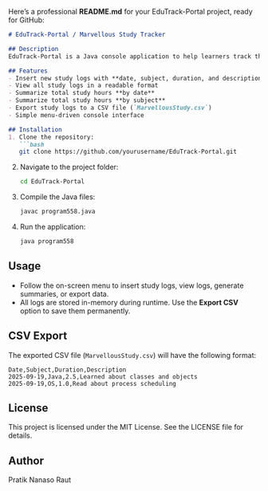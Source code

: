 Here’s a professional **README.md** for your EduTrack-Portal project, ready for GitHub:

````markdown
# EduTrack-Portal / Marvellous Study Tracker

## Description
EduTrack-Portal is a Java console application to help learners track their study sessions efficiently. Users can log study details, view all logs, summarize hours by date or subject, and export data to a CSV file. It helps monitor progress and maintain a digital study journal.

## Features
- Insert new study logs with **date, subject, duration, and description**
- View all study logs in a readable format
- Summarize total study hours **by date**
- Summarize total study hours **by subject**
- Export study logs to a CSV file (`MarvellousStudy.csv`)
- Simple menu-driven console interface

## Installation
1. Clone the repository:  
   ```bash
   git clone https://github.com/yourusername/EduTrack-Portal.git
````

2. Navigate to the project folder:

   ```bash
   cd EduTrack-Portal
   ```
3. Compile the Java files:

   ```bash
   javac program558.java
   ```
4. Run the application:

   ```bash
   java program558
   ```

## Usage

* Follow the on-screen menu to insert study logs, view logs, generate summaries, or export data.
* All logs are stored in-memory during runtime. Use the **Export CSV** option to save them permanently.

## CSV Export

The exported CSV file (`MarvellousStudy.csv`) will have the following format:

```
Date,Subject,Duration,Description
2025-09-19,Java,2.5,Learned about classes and objects
2025-09-19,OS,1.0,Read about process scheduling
```

## License

This project is licensed under the MIT License. See the LICENSE file for details.

## Author

Pratik Nanaso Raut

```


